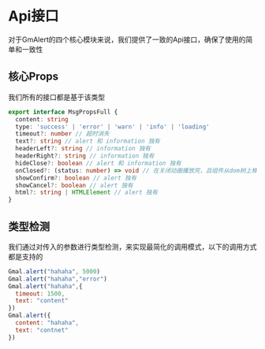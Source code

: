 # Api接口

对于GmAlert的四个核心模块来说，我们提供了一致的Api接口，确保了使用的简单和一致性

## 核心Props

我们所有的接口都是基于该类型

```ts
export interface MsgPropsFull {
  content: string
  type: 'success' | 'error' | 'warn' | 'info' | 'loading'
  timeout?: number // 超时消失
  text?: string // alert 和 information 独有
  headerLeft?: string // information 独有
  headerRight?: string // information 独有
  hideClose?: boolean // alert 和 information 独有
  onClosed?: (status: number) => void // 在关闭动画播放完，且组件从dom树上移除后触发
  showConfirm?: boolean // alert 独有
  showCancel?: boolean // alert 独有
  html?: string | HTMLElement // alert 独有
}

```

## 类型检测

我们通过对传入的参数进行类型检测，来实现最简化的调用模式，以下的调用方式都是支持的

```js
Gmal.alert("hahaha", 5000)
Gmal.alert("hahaha","error")
Gmal.alert("hahaha",{
  timeout: 1500,
  text: "content"
})
Gmal.alert({
  content: "hahaha",
  text: "contnet"
})
```